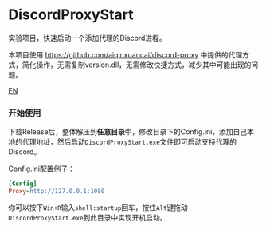 # DiscordProxyStart
实验项目，快速启动一个添加代理的Discord进程。

本项目使用 https://github.com/aiqinxuancai/discord-proxy 中提供的代理方式，简化操作，无需复制version.dll，无需修改快捷方式，减少其中可能出现的问题。

[EN](README_EN.md)

### 开始使用
下载Release后，整体解压到**任意目录**中，修改目录下的Config.ini，添加自己本地的代理地址，然后启动`DiscordProxyStart.exe`文件即可启动支持代理的Discord。

Config.ini配置例子：
```ini
[Config]
Proxy=http://127.0.0.1:1080
```

你可以按下`Win+R`输入`shell:startup`回车，按住`Alt`键拖动`DiscordProxyStart.exe`到此目录中实现开机启动。
